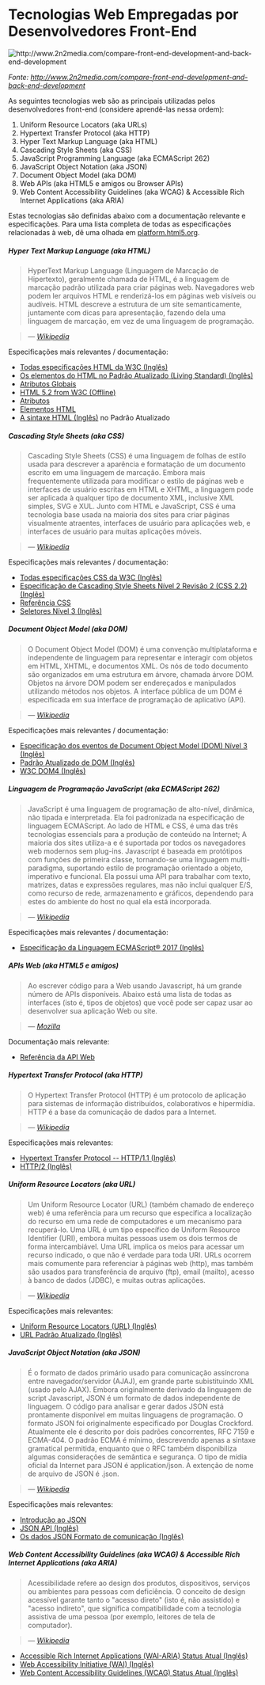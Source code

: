 # Tecnologias Web Empregadas por Desenvolvedores Front-End

![](../images/web-tech-employed.jpg "http://www.2n2media.com/compare-front-end-development-and-back-end-development")

<cite>Fonte: <a href="http://www.2n2media.com/compare-front-end-development-and-back-end-development">http://www.2n2media.com/compare-front-end-development-and-back-end-development</a> </cite>

As seguintes tecnologias web são as principais utilizadas pelos desenvolvedores front-end (considere aprendê-las nessa ordem):

1. Uniform Resource Locators (aka URLs)
2. Hypertext Transfer Protocol (aka HTTP)
3. Hyper Text Markup Language (aka HTML)
4. Cascading Style Sheets (aka CSS)
6. JavaScript Programming Language (aka ECMAScript 262)
7. JavaScript Object Notation (aka JSON)
8. Document Object Model (aka DOM)
9. Web APIs (aka HTML5 e amigos ou Browser APIs)
10. Web Content Accessibility Guidelines (aka WCAG) & Accessible Rich Internet Applications (aka ARIA)

Estas tecnologias são definidas abaixo com a documentação relevante e especificações. Para uma lista completa de todas as especificações relacionadas à web, dê uma olhada em [platform.html5.org](https://platform.html5.org/).

##### Hyper Text Markup Language (aka HTML)

> HyperText Markup Language (Linguagem de Marcação de Hipertexto), geralmente chamada de HTML, é a linguagem de marcação padrão utilizada para criar páginas web. Navegadores web podem ler arquivos HTML e renderizá-los em páginas web visíveis ou audíveis. HTML descreve a estrutura de um site semanticamente, juntamente com dicas para apresentação, fazendo dela uma linguagem de marcação, em vez de uma linguagem de programação.

><cite>&#8212; [Wikipedia](https://pt.wikipedia.org/wiki/HTML)</cite>

Especificações mais relevantes / documentação:

* [Todas especificações HTML da W3C (Inglês)](http://www.w3.org/standards/techs/html#w3c_all)
* [Os elementos do HTML no Padrão Atualizado (Living Standard) (Inglês)](https://html.spec.whatwg.org/multipage)
* [Atributos Globais](https://developer.mozilla.org/pt-BR/docs/Web/HTML/Global_attributes)
* [HTML 5.2 from W3C (Offline)](http://w3c.github.io/html/)
* [Atributos](https://developer.mozilla.org/en-US/docs/Web/HTML/Attributes)
* [Elementos HTML](https://developer.mozilla.org/en-US/docs/Web/HTML/Element)
* [A sintaxe HTML (Inglês)](https://html.spec.whatwg.org/multipage/syntax.html#syntax) no Padrão Atualizado

##### Cascading Style Sheets (aka CSS)

> Cascading Style Sheets (CSS) é uma linguagem de folhas de estilo usada para descrever a aparência e formatação de um documento escrito em uma linguagem de marcação. Embora mais frequentemente utilizada para modificar o estilo de páginas web e interfaces de usuário escritas em HTML e XHTML, a linguagem pode ser aplicada à qualquer tipo de documento XML, inclusive XML simples, SVG e XUL. Junto com HTML e JavaScript, CSS é uma tecnologia base usada na maioria dos sites para criar páginas visualmente atraentes, interfaces de usuário para aplicações web, e interfaces de usuário para muitas aplicações móveis.

><cite>&#8212; [Wikipedia](https://pt.wikipedia.org/wiki/Cascading_Style_Sheets)</cite>

Especificações mais relevantes / documentação:

* [Todas especificações CSS da W3C (Inglês)](http://www.w3.org/Style/CSS/current-work#roadmap)
* [Especificação de Cascading Style Sheets Nível 2 Revisão 2 (CSS 2.2) (Inglês)](https://drafts.csswg.org/css2/)
* [Referência CSS](https://developer.mozilla.org/pt-BR/docs/Web/CSS/CSS_Reference)
* [Seletores Nível 3 (Inglês)](http://www.w3.org/TR/css3-selectors/)

##### Document Object Model (aka DOM)

> O Document Object Model (DOM) é uma convenção multiplataforma e independente de linguagem para representar e interagir com objetos em HTML, XHTML, e documentos XML. Os nós de todo documento são organizados em uma estrutura em árvore, chamada árvore DOM. Objetos na árvore DOM podem ser endereçados e manipulados utilizando métodos nos objetos. A interface pública de um DOM é especificada em sua interface de programação de aplicativo (API).

><cite>&#8212; [Wikipedia](https://pt.wikipedia.org/wiki/Modelo_de_Objeto_de_Documentos)</cite>

Especificações mais relevantes / documentação:

* [Especificação dos eventos de Document Object Model (DOM) Nível 3 (Inglês)](https://www.w3.org/TR/DOM-Level-3-Events/)
* [Padrão Atualizado de DOM (Inglês)](https://dom.spec.whatwg.org/)
* [W3C DOM4 (Inglês)](https://www.w3.org/TR/2015/REC-dom-20151119/)

##### Linguagem de Programação JavaScript (aka ECMAScript 262)

> JavaScript é uma linguagem de programação de alto-nível, dinâmica, não tipada e interpretada. Ela foi padronizada na especificação de linguagem ECMAScript. Ao lado de HTML e CSS, é uma das três tecnologias essencials para a produção de conteúdo na Internet; A maioria dos sites utiliza-a e é suportada por todos os navegadores web modernos sem plug-ins. Javascript é baseada em protótipos com funções de primeira classe, tornando-se uma linguagem multi-paradigma, suportando estilo de programação orientado a objeto, imperativo e funcional. Ela possui uma API para trabalhar com texto, matrizes, datas e expressões regulares, mas não inclui qualquer E/S, como recurso de rede, armazenamento e gráficos, dependendo para estes do ambiente do host no qual ela está incorporada.

><cite>&#8212; [Wikipedia](https://pt.wikipedia.org/wiki/JavaScript)</cite>

Especificações mais relevantes / documentação:

* [Especificação da Linguagem ECMAScript® 2017 (Inglês)](https://tc39.github.io/ecma262/)

##### APIs Web (aka HTML5 e amigos)

> Ao escrever código para a Web usando Javascript, há um grande número de APIs disponíveis. Abaixo está uma lista de todas as interfaces (isto é, tipos de objetos) que você pode ser capaz usar ao desenvolver sua aplicação Web ou site.

><cite>&#8212; [Mozilla](https://developer.mozilla.org/pt-BR/docs/Web/API)</cite>

Documentação mais relevante:

* [Referência da API Web](https://developer.mozilla.org/pt-BR/docs/Web/API)

##### Hypertext Transfer Protocol (aka HTTP)

> O Hypertext Transfer Protocol (HTTP) é um protocolo de aplicação para sistemas de informação distribuídos, colaborativos e hipermídia. HTTP é a base da comunicação de dados para a Internet.

><cite>&#8212; [Wikipedia](https://pt.wikipedia.org/wiki/Hypertext_Transfer_Protocol)</cite>

Especificações mais relevantes:

* [Hypertext Transfer Protocol -- HTTP/1.1 (Inglês)](https://tools.ietf.org/html/rfc2616)
* [HTTP/2 (Inglês)](https://http2.github.io/)

##### Uniform Resource Locators (aka URL)

> Um Uniform Resource Locator (URL) (também chamado de endereço web) é uma referência para um recurso que especifica a localização do recurso em uma rede de computadores e um mecanismo para recuperá-lo. Uma URL é um tipo específico de Uniform Resource Identifier (URI), embora muitas pessoas usem os dois termos de forma intercambiável. Uma URL implica os meios para acessar um recurso indicado, o que não é verdade para toda URI. URLs ocorrem mais comumente para referenciar à páginas web (http), mas também são usados para transferência de arquivo (ftp), email (mailto), acesso à banco de dados (JDBC), e muitas outras aplicações.

><cite>&#8212; [Wikipedia](https://pt.wikipedia.org/wiki/Uniform_Resource_Locator)</cite>

Especificações mais relevantes:

* [Uniform Resource Locators (URL) (Inglês)](http://www.w3.org/Addressing/URL/url-spec.txt)
* [URL Padrão Atualizado (Inglês)](https://url.spec.whatwg.org/)

##### JavaScript Object Notation (aka JSON)

> É o formato de dados primário usado para comunicação assíncrona entre navegador/servidor (AJAJ), em grande parte subistituindo XML (usado pelo AJAX). Embora originalmente derivado da linguagem de script Javascript, JSON é um formato de dados independente de linguagem. O código para analisar e gerar dados JSON está prontamente disponível em muitas linguagens de programação. O formato JSON foi originalmente especificado por Douglas Crockford. Atualmente ele é descrito por dois padrões concorrentes, RFC 7159 e ECMA-404. O padrão ECMA é mínimo, descrevendo apenas a sintaxe gramatical permitida, enquanto que o RFC também disponibiliza algumas considerações de semântica e segurança. O tipo de mídia oficial da Internet para JSON é application/json. A extenção de nome de arquivo de JSON é .json.

><cite>&#8212; [Wikipedia](https://pt.wikipedia.org/wiki/JSON)</cite>

Especificações mais relevantes:

* [Introdução ao JSON](http://json.org/json-pt.html)
* [JSON API (Inglês)](http://jsonapi.org/)
* [Os dados JSON Formato de comunicação (Inglês)](http://www.ecma-international.org/publications/files/ECMA-ST/ECMA-404.pdf)

##### Web Content Accessibility Guidelines (aka WCAG) & Accessible Rich Internet Applications (aka ARIA)

> Acessibilidade refere ao design dos produtos, dispositivos, serviços ou ambientes para pessoas com deficiência. O conceito de design acessível garante tanto o "acesso direto" (isto é, não assistido) e "acesso indireto", que significa compatibilidade com a tecnologia assistiva de uma pessoa (por exemplo, leitores de tela de computador).

><cite>&#8212; [Wikipedia](https://pt.wikipedia.org/wiki/Acessibilidade)</cite>

* [Accessible Rich Internet Applications (WAI-ARIA) Status Atual (Inglês)](http://www.w3.org/standards/techs/aria#w3c_all)
* [Web Accessibility Initiative (WAI) (Inglês)](http://www.w3.org/WAI/)
* [Web Content Accessibility Guidelines (WCAG) Status Atual (Inglês)](http://www.w3.org/standards/techs/wcag#w3c_all)


